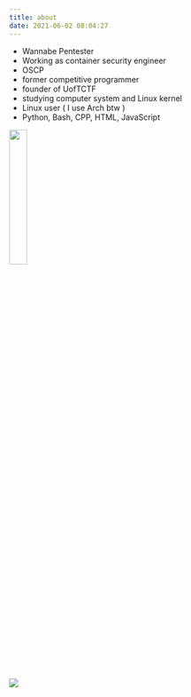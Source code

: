 ```yaml
---
title: about
date: 2021-06-02 08:04:27
---
```

- Wannabe Pentester
- Working as container security engineer
- OSCP 
- former competitive programmer
- founder of UofTCTF
- studying computer system and Linux kernel
- Linux user ( I use Arch btw )
- Python, Bash, CPP, HTML, JavaScript

<img src="https://templates.images.credential.net/1644595125124808271808325719972.png" width="25%" height="25%" />

![](https://www.hackthebox.eu/badge/image/402227)
